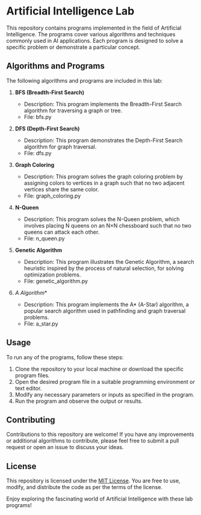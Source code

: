 # Artificial Intelligence Lab

This repository contains programs implemented in the field of Artificial Intelligence. The programs cover various algorithms and techniques commonly used in AI applications. Each program is designed to solve a specific problem or demonstrate a particular concept.

## Algorithms and Programs

The following algorithms and programs are included in this lab:

1. **BFS (Breadth-First Search)**
   - Description: This program implements the Breadth-First Search algorithm for traversing a graph or tree.
   - File: bfs.py

2. **DFS (Depth-First Search)**
   - Description: This program demonstrates the Depth-First Search algorithm for graph traversal.
   - File: dfs.py

3. **Graph Coloring**
   - Description: This program solves the graph coloring problem by assigning colors to vertices in a graph such that no two adjacent vertices share the same color.
   - File: graph_coloring.py

4. **N-Queen**
   - Description: This program solves the N-Queen problem, which involves placing N queens on an N×N chessboard such that no two queens can attack each other.
   - File: n_queen.py

5. **Genetic Algorithm**
   - Description: This program illustrates the Genetic Algorithm, a search heuristic inspired by the process of natural selection, for solving optimization problems.
   - File: genetic_algorithm.py

6. **A* Algorithm**
   - Description: This program implements the A* (A-Star) algorithm, a popular search algorithm used in pathfinding and graph traversal problems.
   - File: a_star.py

## Usage

To run any of the programs, follow these steps:

1. Clone the repository to your local machine or download the specific program files.
2. Open the desired program file in a suitable programming environment or text editor.
3. Modify any necessary parameters or inputs as specified in the program.
4. Run the program and observe the output or results.

## Contributing

Contributions to this repository are welcome! If you have any improvements or additional algorithms to contribute, please feel free to submit a pull request or open an issue to discuss your ideas.

## License

This repository is licensed under the [MIT License](LICENSE). You are free to use, modify, and distribute the code as per the terms of the license.


Enjoy exploring the fascinating world of Artificial Intelligence with these lab programs!
